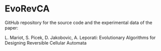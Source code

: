 # EvoRevCA

GitHub repository for the source code and the experimental data of the paper:

L. Mariot, S. Picek, D. Jakobovic, A. Leporati: Evolutionary Algorithms for Designing Reversible Cellular Automata
